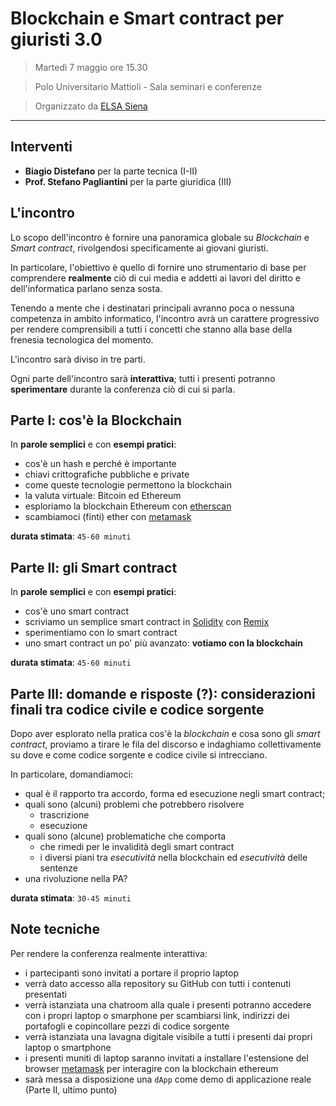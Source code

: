 # Blockchain e Smart contract per giuristi 3.0

> Martedì 7 maggio ore 15.30

> Polo Universitario Mattioli - Sala seminari e conferenze

> Organizzato da [ELSA Siena](https://www.facebook.com/ELSASienaOfficial/)

_________________________________

## Interventi

* **Biagio Distefano** per la parte tecnica (I-II)
* **Prof. Stefano Pagliantini** per la parte giuridica (III)

## L'incontro

Lo scopo dell'incontro è fornire una panoramica globale su *Blockchain* e *Smart contract*, rivolgendosi specificamente ai giovani giuristi.

In particolare, l'obiettivo è quello di fornire uno strumentario di base per comprendere **realmente**
ciò di cui media e addetti ai lavori del diritto e dell'informatica parlano senza sosta.

Tenendo a mente che i destinatari principali avranno poca o nessuna competenza in ambito informatico,
l'incontro avrà un carattere progressivo per rendere comprensibili a tutti i concetti che stanno alla
base della frenesia tecnologica del momento.

L'incontro sarà diviso in tre parti.

Ogni parte dell'incontro sarà **interattiva**; tutti i presenti potranno **sperimentare** durante la conferenza ciò di cui si parla.

## Parte I: cos'è la Blockchain

In **parole semplici** e con **esempi pratici**:

* cos'è un hash e perché è importante
* chiavi crittografiche pubbliche e private
* come queste tecnologie permettono la blockchain 
* la valuta virtuale: Bitcoin ed Ethereum
* esploriamo la blockchain Ethereum con [etherscan](https://etherscan.io)
* scambiamoci (finti) ether con [metamask](https://metamask.io)

**durata stimata**: `45-60 minuti`

## Parte II: gli Smart contract

In **parole semplici** e con **esempi pratici**:

* cos'è uno smart contract
* scriviamo un semplice smart contract in [Solidity](https://solidity.readthedocs.io/en/v0.5.6/)
con [Remix](http://remix.ethereum.org)
* sperimentiamo con lo smart contract
* uno smart contract un po' più avanzato: **votiamo con la blockchain**

**durata stimata**: `45-60 minuti`

## Parte III: domande e risposte (?): considerazioni finali tra codice civile e codice sorgente

Dopo aver esplorato nella pratica cos'è la *blockchain* e cosa sono gli *smart contract*, proviamo a tirare le fila del discorso e indaghiamo collettivamente su dove e come codice sorgente e codice civile
si intrecciano.

In particolare, domandiamoci:

* qual è il rapporto tra accordo, forma ed esecuzione negli smart contract;
* quali sono (alcuni) problemi che potrebbero risolvere
    * trascrizione
    * esecuzione
* quali sono (alcune) problematiche che comporta
    * che rimedi per le invalidità degli smart contract
    * i diversi piani tra *esecutività* nella blockchain ed *esecutività* delle sentenze
* una rivoluzione nella PA?

**durata stimata**: `30-45 minuti`


## Note tecniche

Per rendere la conferenza realmente interattiva:

* i partecipanti sono invitati a portare il proprio laptop
* verrà dato accesso alla repository su GitHub con tutti i contenuti presentati
* verrà istanziata una chatroom alla quale i presenti potranno accedere con i propri laptop o smarphone per scambiarsi link, indirizzi dei portafogli e copincollare pezzi di codice sorgente
* verrà istanziata una lavagna digitale visibile a tutti i presenti dai propri laptop o smartphone
* i presenti muniti di laptop saranno invitati a installare l'estensione del browser [metamask](https://metamask.io) per interagire con la blockchain ethereum
* sarà messa a disposizione una `dApp` come demo di applicazione reale
(Parte II, ultimo punto)
